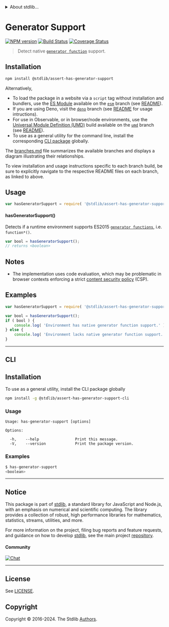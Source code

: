 <!--

@license Apache-2.0

Copyright (c) 2018 The Stdlib Authors.

Licensed under the Apache License, Version 2.0 (the "License");
you may not use this file except in compliance with the License.
You may obtain a copy of the License at

   http://www.apache.org/licenses/LICENSE-2.0

Unless required by applicable law or agreed to in writing, software
distributed under the License is distributed on an "AS IS" BASIS,
WITHOUT WARRANTIES OR CONDITIONS OF ANY KIND, either express or implied.
See the License for the specific language governing permissions and
limitations under the License.

-->


<details>
  <summary>
    About stdlib...
  </summary>
  <p>We believe in a future in which the web is a preferred environment for numerical computation. To help realize this future, we've built stdlib. stdlib is a standard library, with an emphasis on numerical and scientific computation, written in JavaScript (and C) for execution in browsers and in Node.js.</p>
  <p>The library is fully decomposable, being architected in such a way that you can swap out and mix and match APIs and functionality to cater to your exact preferences and use cases.</p>
  <p>When you use stdlib, you can be absolutely certain that you are using the most thorough, rigorous, well-written, studied, documented, tested, measured, and high-quality code out there.</p>
  <p>To join us in bringing numerical computing to the web, get started by checking us out on <a href="https://github.com/stdlib-js/stdlib">GitHub</a>, and please consider <a href="https://opencollective.com/stdlib">financially supporting stdlib</a>. We greatly appreciate your continued support!</p>
</details>

# Generator Support

[![NPM version][npm-image]][npm-url] [![Build Status][test-image]][test-url] [![Coverage Status][coverage-image]][coverage-url] <!-- [![dependencies][dependencies-image]][dependencies-url] -->

> Detect native [`generator function`][generator-function] support.

<section class="installation">

## Installation

```bash
npm install @stdlib/assert-has-generator-support
```

Alternatively,

-   To load the package in a website via a `script` tag without installation and bundlers, use the [ES Module][es-module] available on the [`esm`][esm-url] branch (see [README][esm-readme]).
-   If you are using Deno, visit the [`deno`][deno-url] branch (see [README][deno-readme] for usage intructions).
-   For use in Observable, or in browser/node environments, use the [Universal Module Definition (UMD)][umd] build available on the [`umd`][umd-url] branch (see [README][umd-readme]).
-   To use as a general utility for the command line, install the corresponding [CLI package][cli-section] globally.

The [branches.md][branches-url] file summarizes the available branches and displays a diagram illustrating their relationships.

To view installation and usage instructions specific to each branch build, be sure to explicitly navigate to the respective README files on each branch, as linked to above.

</section>

<section class="usage">

## Usage

```javascript
var hasGeneratorSupport = require( '@stdlib/assert-has-generator-support' );
```

#### hasGeneratorSupport()

Detects if a runtime environment supports ES2015 [`generator functions`][generator-function], i.e. `function*()`.

```javascript
var bool = hasGeneratorSupport();
// returns <boolean>
```

</section>

<!-- /.usage -->

<section class="notes">

## Notes

-   The implementation uses code evaluation, which may be problematic in browser contexts enforcing a strict [content security policy][mdn-csp] (CSP).

</section>

<!-- /.notes -->

<section class="examples">

## Examples

<!-- eslint no-undef: "error" -->

```javascript
var hasGeneratorSupport = require( '@stdlib/assert-has-generator-support' );

var bool = hasGeneratorSupport();
if ( bool ) {
    console.log( 'Environment has native generator function support.' );
} else {
    console.log( 'Environment lacks native generator function support.' );
}
```

</section>

<!-- /.examples -->

* * *

<section class="cli">

## CLI

<section class="installation">

## Installation

To use as a general utility, install the CLI package globally

```bash
npm install -g @stdlib/assert-has-generator-support-cli
```

</section>

<!-- CLI usage documentation. -->

<section class="usage">

### Usage

```text
Usage: has-generator-support [options]

Options:

  -h,    --help                Print this message.
  -V,    --version             Print the package version.
```

</section>

<!-- /.usage -->

<section class="examples">

### Examples

```bash
$ has-generator-support
<boolean>
```

</section>

<!-- /.examples -->

</section>

<!-- /.cli -->

<!-- Section for related `stdlib` packages. Do not manually edit this section, as it is automatically populated. -->

<section class="related">

</section>

<!-- /.related -->

<!-- Section for all links. Make sure to keep an empty line after the `section` element and another before the `/section` close. -->


<section class="main-repo" >

* * *

## Notice

This package is part of [stdlib][stdlib], a standard library for JavaScript and Node.js, with an emphasis on numerical and scientific computing. The library provides a collection of robust, high performance libraries for mathematics, statistics, streams, utilities, and more.

For more information on the project, filing bug reports and feature requests, and guidance on how to develop [stdlib][stdlib], see the main project [repository][stdlib].

#### Community

[![Chat][chat-image]][chat-url]

---

## License

See [LICENSE][stdlib-license].


## Copyright

Copyright &copy; 2016-2024. The Stdlib [Authors][stdlib-authors].

</section>

<!-- /.stdlib -->

<!-- Section for all links. Make sure to keep an empty line after the `section` element and another before the `/section` close. -->

<section class="links">

[npm-image]: http://img.shields.io/npm/v/@stdlib/assert-has-generator-support.svg
[npm-url]: https://npmjs.org/package/@stdlib/assert-has-generator-support

[test-image]: https://github.com/stdlib-js/assert-has-generator-support/actions/workflows/test.yml/badge.svg?branch=v0.2.2
[test-url]: https://github.com/stdlib-js/assert-has-generator-support/actions/workflows/test.yml?query=branch:v0.2.2

[coverage-image]: https://img.shields.io/codecov/c/github/stdlib-js/assert-has-generator-support/main.svg
[coverage-url]: https://codecov.io/github/stdlib-js/assert-has-generator-support?branch=main

<!--

[dependencies-image]: https://img.shields.io/david/stdlib-js/assert-has-generator-support.svg
[dependencies-url]: https://david-dm.org/stdlib-js/assert-has-generator-support/main

-->

[chat-image]: https://img.shields.io/gitter/room/stdlib-js/stdlib.svg
[chat-url]: https://app.gitter.im/#/room/#stdlib-js_stdlib:gitter.im

[stdlib]: https://github.com/stdlib-js/stdlib

[stdlib-authors]: https://github.com/stdlib-js/stdlib/graphs/contributors

[cli-section]: https://github.com/stdlib-js/assert-has-generator-support#cli
[cli-url]: https://github.com/stdlib-js/assert-has-generator-support/tree/cli
[@stdlib/assert-has-generator-support]: https://github.com/stdlib-js/assert-has-generator-support/tree/main

[umd]: https://github.com/umdjs/umd
[es-module]: https://developer.mozilla.org/en-US/docs/Web/JavaScript/Guide/Modules

[deno-url]: https://github.com/stdlib-js/assert-has-generator-support/tree/deno
[deno-readme]: https://github.com/stdlib-js/assert-has-generator-support/blob/deno/README.md
[umd-url]: https://github.com/stdlib-js/assert-has-generator-support/tree/umd
[umd-readme]: https://github.com/stdlib-js/assert-has-generator-support/blob/umd/README.md
[esm-url]: https://github.com/stdlib-js/assert-has-generator-support/tree/esm
[esm-readme]: https://github.com/stdlib-js/assert-has-generator-support/blob/esm/README.md
[branches-url]: https://github.com/stdlib-js/assert-has-generator-support/blob/main/branches.md

[stdlib-license]: https://raw.githubusercontent.com/stdlib-js/assert-has-generator-support/main/LICENSE

[generator-function]: https://developer.mozilla.org/en-US/docs/Web/JavaScript/Reference/Statements/function*

[mdn-csp]: https://developer.mozilla.org/en-US/docs/Web/HTTP/CSP

</section>

<!-- /.links -->
